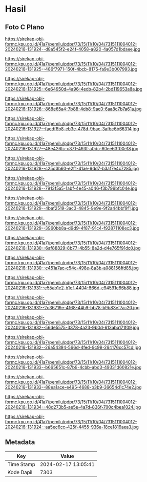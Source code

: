 # Hasil

## Foto C Plano

https://sirekap-obj-formc.kpu.go.id/41a7/pemilu/pdpr/73/15/11/10/04/7315111004012-20240216-131924--d8a545f2-e24f-4058-a820-4a057d1bdaee.jpg

https://sirekap-obj-formc.kpu.go.id/41a7/pemilu/pdpr/73/15/11/10/04/7315111004012-20240216-131925--486f7971-150f-4bcb-8175-fa9e3b007993.jpg

https://sirekap-obj-formc.kpu.go.id/41a7/pemilu/pdpr/73/15/11/10/04/7315111004012-20240216-131925--6e64950d-4a96-4edb-82b4-2bd119653a8a.jpg

https://sirekap-obj-formc.kpu.go.id/41a7/pemilu/pdpr/73/15/11/10/04/7315111004012-20240216-131926--868e65a4-7b88-4db8-9ac0-6aa8c7b7a61a.jpg

https://sirekap-obj-formc.kpu.go.id/41a7/pemilu/pdpr/73/15/11/10/04/7315111004012-20240216-131927--faedf8b8-eb3e-478d-9bae-3afbc6b66314.jpg

https://sirekap-obj-formc.kpu.go.id/41a7/pemilu/pdpr/73/15/11/10/04/7315111004012-20240216-131927--48e426fc-c371-493f-a0dc-80ee63f00e18.jpg

https://sirekap-obj-formc.kpu.go.id/41a7/pemilu/pdpr/73/15/11/10/04/7315111004012-20240216-131928--c25d3b60-e2f1-41ae-9dd7-b3af7e4c7285.jpg

https://sirekap-obj-formc.kpu.go.id/41a7/pemilu/pdpr/73/15/11/10/04/7315111004012-20240216-131928--7913f5a5-1abf-4e45-a046-f3b799bfc04e.jpg

https://sirekap-obj-formc.kpu.go.id/41a7/pemilu/pdpr/73/15/11/10/04/7315111004012-20240216-131929--4baf2519-3ac3-4845-9e9e-9f2a44bbf9f1.jpg

https://sirekap-obj-formc.kpu.go.id/41a7/pemilu/pdpr/73/15/11/10/04/7315111004012-20240216-131929--3960bb8a-d9d9-4f87-91c4-f92871108ec3.jpg

https://sirekap-obj-formc.kpu.go.id/41a7/pemilu/pdpr/73/15/11/10/04/7315111004012-20240216-131930--6af88829-8b77-4b55-8a2d-d4e765f91dc0.jpg

https://sirekap-obj-formc.kpu.go.id/41a7/pemilu/pdpr/73/15/11/10/04/7315111004012-20240216-131930--c451a7ac-c54c-498e-8a3b-a088156ffd85.jpg

https://sirekap-obj-formc.kpu.go.id/41a7/pemilu/pdpr/73/15/11/10/04/7315111004012-20240216-131931--e55ab1e2-b1ef-4404-866d-c94591c66b88.jpg

https://sirekap-obj-formc.kpu.go.id/41a7/pemilu/pdpr/73/15/11/10/04/7315111004012-20240216-131931--2c36719e-4168-44b9-bb78-b9b83ef7ac20.jpg

https://sirekap-obj-formc.kpu.go.id/41a7/pemilu/pdpr/73/15/11/10/04/7315111004012-20240216-131932--56de5575-3378-4a23-9b0d-613aba171f09.jpg

https://sirekap-obj-formc.kpu.go.id/41a7/pemilu/pdpr/73/15/11/10/04/7315111004012-20240216-131932--26a54394-566d-4fed-9c99-264176cc57cd.jpg

https://sirekap-obj-formc.kpu.go.id/41a7/pemilu/pdpr/73/15/11/10/04/7315111004012-20240216-131933--b665651c-87b9-4cbb-abd3-49331d60821e.jpg

https://sirekap-obj-formc.kpu.go.id/41a7/pemilu/pdpr/73/15/11/10/04/7315111004012-20240216-131933--88ea1ace-e495-4688-b3b9-36654d1c74e2.jpg

https://sirekap-obj-formc.kpu.go.id/41a7/pemilu/pdpr/73/15/11/10/04/7315111004012-20240216-131934--48d273b5-ae5e-4a7d-836f-700c4bea1024.jpg

https://sirekap-obj-formc.kpu.go.id/41a7/pemilu/pdpr/73/15/11/10/04/7315111004012-20240216-131924--aa5ec6cc-425f-4455-936a-18ce1816aea3.jpg


## Metadata

| Key        | Value               |
| ---------- | ------------------- |
| Time Stamp | 2024-02-17 13:05:41 |
| Kode Dapil | 7303                |



